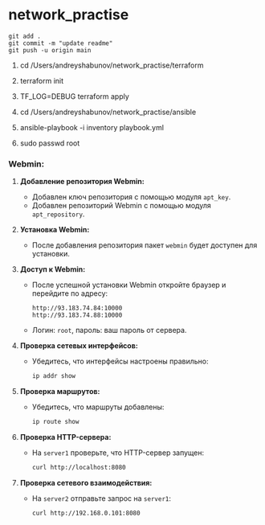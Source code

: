 # network_practise

```
git add .
git commit -m "update readme"
git push -u origin main
```


1. cd /Users/andreyshabunov/network_practise/terraform
2. terraform init
3. TF_LOG=DEBUG terraform apply


1. cd /Users/andreyshabunov/network_practise/ansible
2. ansible-playbook -i inventory playbook.yml


1. sudo passwd root


### Webmin:

1. **Добавление репозитория Webmin:**
   - Добавлен ключ репозитория с помощью модуля `apt_key`.
   - Добавлен репозиторий Webmin с помощью модуля `apt_repository`.

2. **Установка Webmin:**
   - После добавления репозитория пакет `webmin` будет доступен для установки.

3. **Доступ к Webmin:**
   - После успешной установки Webmin откройте браузер и перейдите по адресу:
     ```
     http://93.183.74.84:10000
     http://93.183.74.88:10000
     ```
   - Логин: `root`, пароль: ваш пароль от сервера.

4. **Проверка сетевых интерфейсов:**
   - Убедитесь, что интерфейсы настроены правильно:
     ```bash
     ip addr show
     ```

5. **Проверка маршрутов:**
   - Убедитесь, что маршруты добавлены:
     ```bash
     ip route show
     ```

6. **Проверка HTTP-сервера:**
   - На `server1` проверьте, что HTTP-сервер запущен:
     ```bash
     curl http://localhost:8080
     ```

7. **Проверка сетевого взаимодействия:**
   - На `server2` отправьте запрос на `server1`:
     ```bash
     curl http://192.168.0.101:8080
     ```

